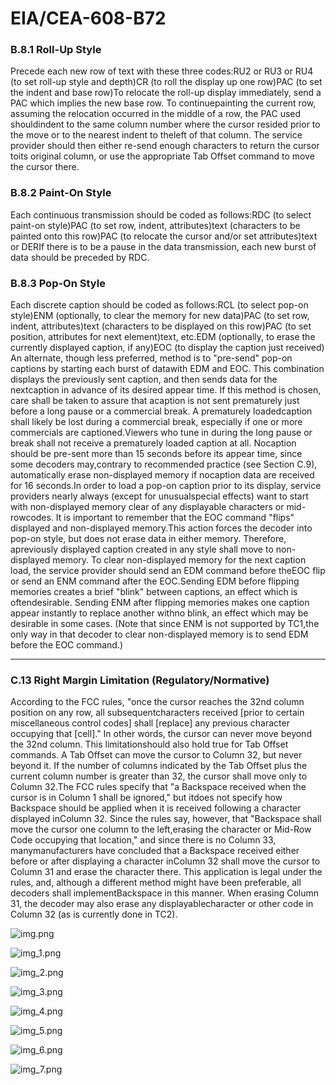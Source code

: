# EIA/CEA-608-B72

### B.8.1 Roll-Up Style


Precede each new row of text with these three codes:RU2 or RU3 or RU4 (to set roll-up style and depth)CR (to roll the display up one row)PAC (to set the indent and base row)To relocate the roll-up display immediately, send a PAC which implies the new base row. To continuepainting the current row, assuming the relocation occurred in the middle of a row, the PAC used shouldindent to the same column number where the cursor resided prior to the move or to the nearest indent to theleft of that column. The service provider should then either re-send enough characters to return the cursor toits original column, or use the appropriate Tab Offset command to move the cursor there.


### B.8.2 Paint-On Style


Each continuous transmission should be coded as follows:RDC (to select paint-on style)PAC (to set row, indent, attributes)text (characters to be painted onto this row)PAC (to relocate the cursor and/or set attributes)text or DERIf there is to be a pause in the data transmission, each new burst of data should be preceded by RDC.


### B.8.3 Pop-On Style


Each discrete caption should be coded as follows:RCL (to select pop-on style)ENM (optionally, to clear the memory for new data)PAC (to set row, indent, attributes)text (characters to be displayed on this row)PAC (to set position, attributes for next element)text, etc.EDM (optionally, to erase the currently displayed caption, if any)EOC (to display the caption just received)
An alternate, though less preferred, method is to "pre-send" pop-on captions by starting each burst of datawith EDM and EOC. This combination displays the previously sent caption, and then sends data for the nextcaption in advance of its desired appear time. If this method is chosen, care shall be taken to assure that acaption is not sent prematurely just before a long pause or a commercial break. A prematurely loadedcaption shall likely be lost during a commercial break, especially if one or more commercials are captioned.Viewers who tune in during the long pause or break shall not receive a prematurely loaded caption at all. Nocaption should be pre-sent more than 15 seconds before its appear time, since some decoders may,contrary to recommended practice (see Section C.9), automatically erase non-displayed memory if nocaption data are received for 16 seconds.In order to load a pop-on caption prior to its display, service providers nearly always (except for unusualspecial effects) want to start with non-displayed memory clear of any displayable characters or mid-rowcodes. It is important to remember that the EOC command "flips" displayed and non-displayed memory.This action forces the decoder into pop-on style, but does not erase data in either memory. Therefore, apreviously displayed caption created in any style shall move to non-displayed memory. To clear non-displayed memory for the next caption load, the service provider should send an EDM command before theEOC flip or send an ENM command after the EOC.Sending EDM before flipping memories creates a brief "blink" between captions, an effect which is oftendesirable. Sending ENM after flipping memories makes one caption appear instantly to replace another withno blink, an effect which may be desirable in some cases. (Note that since ENM is not supported by TC1,the only way in that decoder to clear non-displayed memory is to send EDM before the EOC command.)

---

### C.13 Right Margin Limitation (Regulatory/Normative)


According to the FCC rules, "once the cursor reaches the 32nd column position on any row, all subsequentcharacters received [prior to certain miscellaneous control codes] shall [replace] any previous character occupying that [cell]." In other words, the cursor can never move beyond the 32nd column. This limitationshould also hold true for Tab Offset commands. A Tab Offset can move the cursor to Column 32, but never beyond it. If the number of columns indicated by the Tab Offset plus the current column number is greater than 32, the cursor shall move only to Column 32.The FCC rules specify that "a Backspace received when the cursor is in Column 1 shall be ignored," but itdoes not specify how Backspace should be applied when it is received following a character displayed inColumn 32. Since the rules say, however, that "Backspace shall move the cursor one column to the left,erasing the character or Mid-Row Code occupying that location," and since there is no Column 33, manymanufacturers have concluded that a Backspace received either before or after displaying a character inColumn 32 shall move the cursor to Column 31 and erase the character there. This application is legal under the rules, and, although a different method might have been preferable, all decoders shall implementBackspace in this manner. When erasing Column 31, the decoder may also erase any displayablecharacter or other code in Column 32 (as is currently done in TC2).

![img.png](img.png)

![img_1.png](img_1.png)

![img_2.png](img_2.png)

![img_3.png](img_3.png)

![img_4.png](img_4.png)

![img_5.png](img_5.png)

![img_6.png](img_6.png)

![img_7.png](img_7.png)